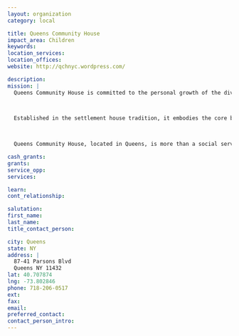 ```yaml
---
layout: organization
category: local

title: Queens Community House
impact_area: Children
keywords: 
location_services: 
location_offices: 
website: http://qchnyc.wordpress.com/

description: 
mission: |
  Queens Community House is committed to the personal growth of the diverse people it serves and to the creation of self-reliant, open, responsible communities.

  

  Established in the settlement house tradition, it embodies the core belief that all persons can and want to grow and that all can contribute. Through broad-based, innovative leadership, it offers programs and services which help all people improve their lives and work together to strengthen their communities.

  

  Queens Community House, located in Queens, is more than a social service provider: it is a welcoming, extended family for both new and long-time residents.

cash_grants: 
grants: 
service_opp: 
services: 

learn: 
cont_relationship: 

salutation: 
first_name: 
last_name: 
title_contact_person: 

city: Queens
state: NY
address: |
  87-41 Parsons Blvd    
  Queens NY 11432
lat: 40.707874
lng: -73.802846
phone: 718-206-0517
ext: 
fax: 
email: 
preferred_contact: 
contact_person_intro: 
---
```

